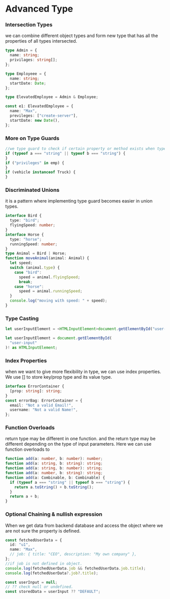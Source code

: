# Advanced Type

### Intersection Types

we can combine different object types and form new type that has all the properties of all types intersected.

```typescript
type Admin = {
  name: string;
  privilages: string[];
};

type Employeee = {
  name: string;
  startDate: Date;
};

type ElevatedEmployee = Admin & Employee;

const e1: ElevatedEmployee = {
  name: "Max",
  previleges: ["create-server"],
  startDate: new Date(),
};
```

### More on Type Guards

```typescript
//we type guard to check if certain property or method exists when types are union, integrated.
if (typeof a === "string" || typeof b === "string") {
}
if ("privileges" in emp) {
}
if (vehicle instanceof Truck) {
}
```

### Discriminated Unions

it is a pattern where implementing type guard becomes easier in union types.

```typescript
interface Bird {
  type: "bird";
  flyingSpeed: number;
}
interface Horse {
  type: "horse";
  runningSpeed: number;
}
type Animal = Bird | Horse;
function moveAnimal(animal: Animal) {
  let speed;
  switch (animal.type) {
    case "bird":
      speed = animal.flyingSpeed;
      break;
    case "horse":
      speed = animal.runningSpeed;
  }
  console.log("moving with speed: " + speed);
}
```

### Type Casting

```typescript
let userInputElement = <HTMLInputElement>document.getElementById("user-input")!;

let userInputElement = document.getElementById(
  "user-input"
)! as HTMLInputElement;
```

### Index Properties

when we want to give more flexibility in type, we can use index properties. We use [] to store key/prop type and its value type.

```typescript
interface ErrorContainer {
  [prop: string]: string;
}
const errorBag: ErrorContainer = {
  email: "Not a valid Email!",
  username: "Not a valid Name!",
};
```

### Function Overloads

return type may be different in one function. and the return type may be different depending on the type of input parameters. Here we can use function overloads to

```typescript
function add(a: number, b: number): number;
function add(a: string, b: string): string;
function add(a: string, b: number): string;
function add(a: number, b: string): string;
function add(a: Combinable, b: Combinable) {
  if (typeof a === "string" || typeof b === "string") {
    return a.toString() + b.toString();
  }
  return a + b;
}
```

### Optional Chaining & nullish expression

When we get data from backend database and access the object where we are not sure the property is defined.

```typescript
const fetchedUserData = {
  id: "u1",
  name: "Max",
  // job: { title: "CEO", description: "My own company" },
};
//if job is not defined in object.
console.log(fetchedUserData.job && fetchedUserData.job.title);
console.log(fetchedUserData?.job?.title);

const userInput = null;
// ?? check null or undefined.
const storedData = userInput ?? "DEFAULT";
```
